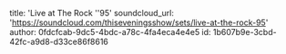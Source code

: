 title: 'Live at The Rock ''95'
soundcloud_url: 'https://soundcloud.com/thiseveningsshow/sets/live-at-the-rock-95'
author: 0fdcfcab-9dc5-4bdc-a78c-4fa4eca4e4e5
id: 1b607b9e-3cbd-42fc-a9d8-d33ce86f8616
